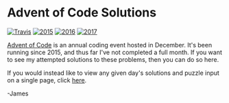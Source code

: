 # Advent of Code Solutions
[![Travis](https://img.shields.io/travis/JamesMCo/Advent-Of-Code/master.svg)](https://travis-ci.org/JamesMCo/Advent-Of-Code) [![2015](https://img.shields.io/badge/2015-10/25-orange.svg)](https://mrjamesco.uk/Advent-Of-Code#2015) [![2016](https://img.shields.io/badge/2016-14/25-orange.svg)](https://mrjamesco.uk/Advent-Of-Code#2016) [![2017](https://img.shields.io/badge/2017-18/18-yellow.svg)](https://mrjamesco.uk/Advent-Of-Code#2017)

[Advent of Code](http://adventofcode.com) is an annual coding event hosted in December. It's been running since 2015, and thus far I've not completed a full month. If you want to see my attempted solutions to these problems, then you can do so here.

If you would instead like to view any given day's solutions and puzzle input on a single page, click [here](https://mrjamesco.uk/Advent-Of-Code).

-James
